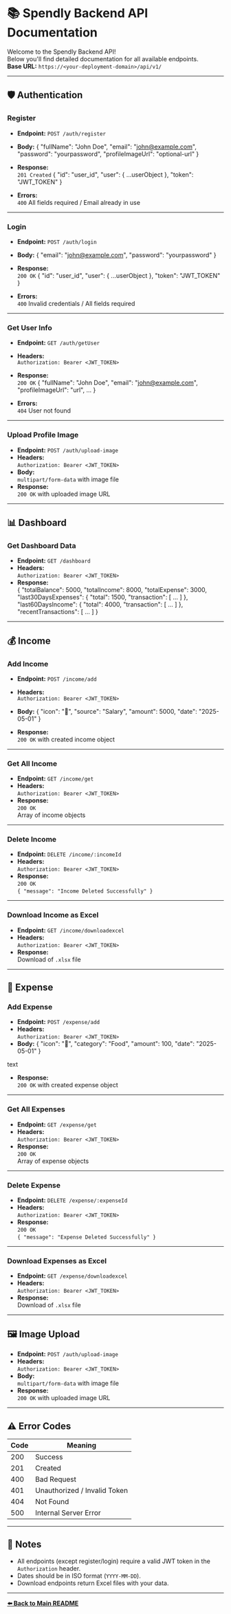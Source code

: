 # 📚 Spendly Backend API Documentation

Welcome to the Spendly Backend API!  
Below you'll find detailed documentation for all available endpoints.  
**Base URL:** `https://<your-deployment-domain>/api/v1/`

---

## 🛡️ Authentication

### Register

- **Endpoint:** `POST /auth/register`
- **Body:**
{
"fullName": "John Doe",
"email": "john@example.com",
"password": "yourpassword",
"profileImageUrl": "optional-url"
}


- **Response:**  
`201 Created`
{
"id": "user_id",
"user": { ...userObject },
"token": "JWT_TOKEN"
}


- **Errors:**  
`400` All fields required / Email already in use

---

### Login

- **Endpoint:** `POST /auth/login`
- **Body:**
{
"email": "john@example.com",
"password": "yourpassword"
}


- **Response:**  
`200 OK`
{
"id": "user_id",
"user": { ...userObject },
"token": "JWT_TOKEN"
}


- **Errors:**  
`400` Invalid credentials / All fields required

---

### Get User Info

- **Endpoint:** `GET /auth/getUser`
- **Headers:**  
`Authorization: Bearer <JWT_TOKEN>`
- **Response:**  
`200 OK`
{
"fullName": "John Doe",
"email": "john@example.com",
"profileImageUrl": "url",
...
}


- **Errors:**  
`404` User not found

---

### Upload Profile Image

- **Endpoint:** `POST /auth/upload-image`
- **Headers:**  
`Authorization: Bearer <JWT_TOKEN>`
- **Body:**  
`multipart/form-data` with image file
- **Response:**  
`200 OK` with uploaded image URL

---

## 📊 Dashboard

### Get Dashboard Data

- **Endpoint:** `GET /dashboard`
- **Headers:**  
`Authorization: Bearer <JWT_TOKEN>`
- **Response:**  
{
"totalBalance": 5000,
"totalIncome": 8000,
"totalExpense": 3000,
"last30DaysExpenses": {
"total": 1500,
"transaction": [ ... ]
},
"last60DaysIncome": {
"total": 4000,
"transaction": [ ... ]
},
"recentTransactions": [ ... ]
}



---

## 💰 Income

### Add Income

- **Endpoint:** `POST /income/add`
- **Headers:**  
`Authorization: Bearer <JWT_TOKEN>`
- **Body:**
{
"icon": "💼",
"source": "Salary",
"amount": 5000,
"date": "2025-05-01"
}


- **Response:**  
`200 OK` with created income object

---

### Get All Income

- **Endpoint:** `GET /income/get`
- **Headers:**  
`Authorization: Bearer <JWT_TOKEN>`
- **Response:**  
`200 OK`  
Array of income objects

---

### Delete Income

- **Endpoint:** `DELETE /income/:incomeId`
- **Headers:**  
`Authorization: Bearer <JWT_TOKEN>`
- **Response:**  
`200 OK`  
`{ "message": "Income Deleted Successfully" }`

---

### Download Income as Excel

- **Endpoint:** `GET /income/downloadexcel`
- **Headers:**  
`Authorization: Bearer <JWT_TOKEN>`
- **Response:**  
Download of `.xlsx` file

---

## 💸 Expense

### Add Expense

- **Endpoint:** `POST /expense/add`
- **Headers:**  
`Authorization: Bearer <JWT_TOKEN>`
- **Body:**
{
"icon": "🍔",
"category": "Food",
"amount": 100,
"date": "2025-05-01"
}

text
- **Response:**  
`200 OK` with created expense object

---

### Get All Expenses

- **Endpoint:** `GET /expense/get`
- **Headers:**  
`Authorization: Bearer <JWT_TOKEN>`
- **Response:**  
`200 OK`  
Array of expense objects

---

### Delete Expense

- **Endpoint:** `DELETE /expense/:expenseId`
- **Headers:**  
`Authorization: Bearer <JWT_TOKEN>`
- **Response:**  
`200 OK`  
`{ "message": "Expense Deleted Successfully" }`

---

### Download Expenses as Excel

- **Endpoint:** `GET /expense/downloadexcel`
- **Headers:**  
`Authorization: Bearer <JWT_TOKEN>`
- **Response:**  
Download of `.xlsx` file

---

## 🖼️ Image Upload

- **Endpoint:** `POST /auth/upload-image`
- **Headers:**  
`Authorization: Bearer <JWT_TOKEN>`
- **Body:**  
`multipart/form-data` with image file
- **Response:**  
`200 OK` with uploaded image URL

---

## ⚠️ Error Codes

| Code | Meaning                       |
|------|-------------------------------|
| 200  | Success                       |
| 201  | Created                       |
| 400  | Bad Request                   |
| 401  | Unauthorized / Invalid Token  |
| 404  | Not Found                     |
| 500  | Internal Server Error         |

---

## 📝 Notes

- All endpoints (except register/login) require a valid JWT token in the `Authorization` header.
- Dates should be in ISO format (`YYYY-MM-DD`).
- Download endpoints return Excel files with your data.

---

**[⬅️ Back to Main README](./README.md)**
